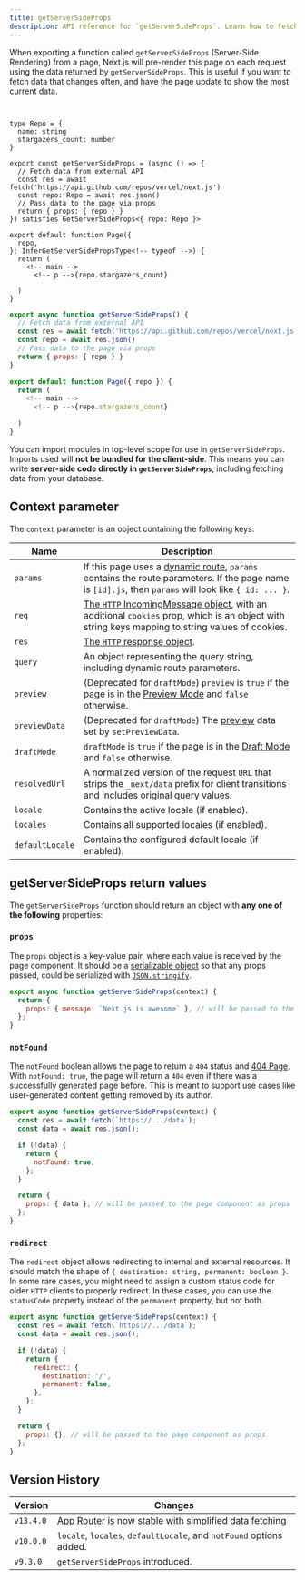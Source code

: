 ```yaml
---
title: getServerSideProps
description: API reference for `getServerSideProps`. Learn how to fetch data on each request with Next.js.
---
```


When exporting a function called `getServerSideProps` (Server-Side Rendering) from a page, Next.js will pre-render this page on each request using the data returned by `getServerSideProps`. This is useful if you want to fetch data that changes often, and have the page update to show the most current data.

```tsx filename="pages/index.tsx" switcher


type Repo = {
  name: string
  stargazers_count: number
}

export const getServerSideProps = (async () => {
  // Fetch data from external API
  const res = await fetch('https://api.github.com/repos/vercel/next.js')
  const repo: Repo = await res.json()
  // Pass data to the page via props
  return { props: { repo } }
}) satisfies GetServerSideProps<{ repo: Repo }>

export default function Page({
  repo,
}: InferGetServerSidePropsType<!-- typeof -->) {
  return (
    <!-- main -->
      <!-- p -->{repo.stargazers_count}

  )
}
```

```jsx filename="pages/index.js" switcher
export async function getServerSideProps() {
  // Fetch data from external API
  const res = await fetch('https://api.github.com/repos/vercel/next.js')
  const repo = await res.json()
  // Pass data to the page via props
  return { props: { repo } }
}

export default function Page({ repo }) {
  return (
    <!-- main -->
      <!-- p -->{repo.stargazers_count}

  )
}
```

You can import modules in top-level scope for use in `getServerSideProps`. Imports used will **not be bundled for the client-side**. This means you can write **server-side code directly in `getServerSideProps`**, including fetching data from your database.

## Context parameter

The `context` parameter is an object containing the following keys:

| Name            | Description                                                                                                                                                                                                           |
| --------------- | --------------------------------------------------------------------------------------------------------------------------------------------------------------------------------------------------------------------- |
| `params`        | If this page uses a [dynamic route](/docs/pages/building-your-application/routing/dynamic-routes), `params` contains the route parameters. If the page name is `[id].js`, then `params` will look like `{ id: ... }`. |
| `req`           | [The `HTTP` IncomingMessage object](https://nodejs.org/api/http.html#http_class_http_incomingmessage), with an additional `cookies` prop, which is an object with string keys mapping to string values of cookies.    |
| `res`           | [The `HTTP` response object](https://nodejs.org/api/http.html#http_class_http_serverresponse).                                                                                                                        |
| `query`         | An object representing the query string, including dynamic route parameters.                                                                                                                                          |
| `preview`       | (Deprecated for `draftMode`) `preview` is `true` if the page is in the [Preview Mode](/docs/pages/guides/preview-mode) and `false` otherwise.                                                                         |
| `previewData`   | (Deprecated for `draftMode`) The [preview](/docs/pages/guides/preview-mode) data set by `setPreviewData`.                                                                                                             |
| `draftMode`     | `draftMode` is `true` if the page is in the [Draft Mode](/docs/pages/guides/draft-mode) and `false` otherwise.                                                                                                        |
| `resolvedUrl`   | A normalized version of the request `URL` that strips the `_next/data` prefix for client transitions and includes original query values.                                                                              |
| `locale`        | Contains the active locale (if enabled).                                                                                                                                                                              |
| `locales`       | Contains all supported locales (if enabled).                                                                                                                                                                          |
| `defaultLocale` | Contains the configured default locale (if enabled).                                                                                                                                                                  |

## getServerSideProps return values

The `getServerSideProps` function should return an object with **any one of the following** properties:

### `props`

The `props` object is a key-value pair, where each value is received by the page component. It should be a [serializable object](https://developer.mozilla.org/docs/Glossary/Serialization) so that any props passed, could be serialized with [`JSON.stringify`](https://developer.mozilla.org/docs/Web/JavaScript/Reference/Global_Objects/JSON/stringify).

```jsx
export async function getServerSideProps(context) {
  return {
    props: { message: `Next.js is awesome` }, // will be passed to the page component as props
  };
}
```

### `notFound`

The `notFound` boolean allows the page to return a `404` status and [404 Page](/docs/pages/building-your-application/routing/custom-error#404-page). With `notFound: true`, the page will return a `404` even if there was a successfully generated page before. This is meant to support use cases like user-generated content getting removed by its author.

```js
export async function getServerSideProps(context) {
  const res = await fetch(`https://.../data`);
  const data = await res.json();

  if (!data) {
    return {
      notFound: true,
    };
  }

  return {
    props: { data }, // will be passed to the page component as props
  };
}
```

### `redirect`

The `redirect` object allows redirecting to internal and external resources. It should match the shape of `{ destination: string, permanent: boolean }`. In some rare cases, you might need to assign a custom status code for older `HTTP` clients to properly redirect. In these cases, you can use the `statusCode` property instead of the `permanent` property, but not both.

```js
export async function getServerSideProps(context) {
  const res = await fetch(`https://.../data`);
  const data = await res.json();

  if (!data) {
    return {
      redirect: {
        destination: '/',
        permanent: false,
      },
    };
  }

  return {
    props: {}, // will be passed to the page component as props
  };
}
```

## Version History

| Version   | Changes                                                                                           |
| --------- | ------------------------------------------------------------------------------------------------- |
| `v13.4.0` | [App Router](/docs/app/getting-started/fetching-data) is now stable with simplified data fetching |
| `v10.0.0` | `locale`, `locales`, `defaultLocale`, and `notFound` options added.                               |
| `v9.3.0`  | `getServerSideProps` introduced.                                                                  |
